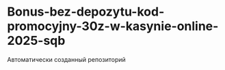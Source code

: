 # Bonus-bez-depozytu-kod-promocyjny-30z-w-kasynie-online-2025-sqb
Автоматически созданный репозиторий
